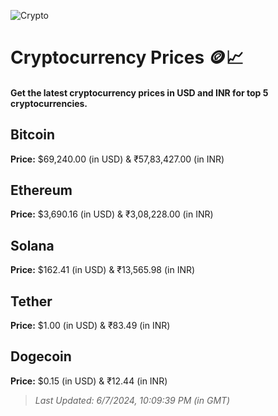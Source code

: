 
![Crypto](https://www.techguide.com.au/wp-content/uploads/2020/11/crypto3.jpeg)

# Cryptocurrency Prices 🪙📈

#### Get the latest cryptocurrency prices in USD and INR for top 5 cryptocurrencies.

## Bitcoin

**Price:** $69,240.00 (in USD) & ₹57,83,427.00 (in INR)

## Ethereum

**Price:** $3,690.16 (in USD) & ₹3,08,228.00 (in INR)

## Solana

**Price:** $162.41 (in USD) & ₹13,565.98 (in INR)

## Tether

**Price:** $1.00 (in USD) & ₹83.49 (in INR)

## Dogecoin

**Price:** $0.15 (in USD) & ₹12.44 (in INR)

> _Last Updated: 6/7/2024, 10:09:39 PM (in GMT)_
